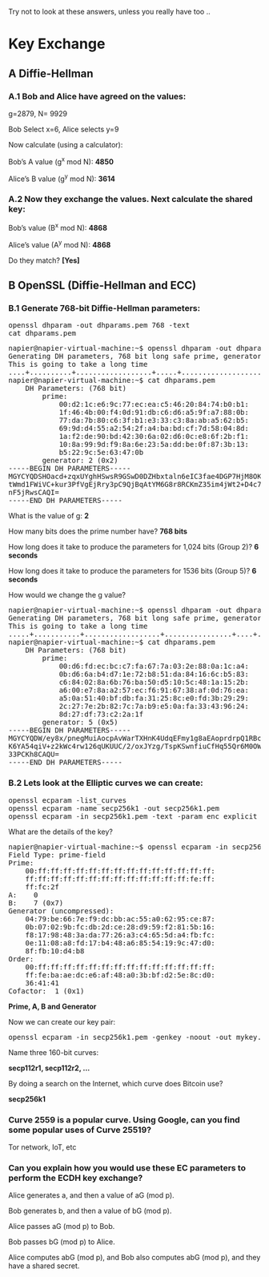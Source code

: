 
Try not to look at these answers, unless you really have too ..

# Key Exchange

## A	Diffie-Hellman

### A.1	Bob and Alice have agreed on the values:

g=2879, N= 9929

Bob Select x=6, Alice selects y=9

Now calculate (using a calculator): 

Bob’s A value (g<sup>x</sup> mod N):	**4850**
	
Alice’s B value (g<sup>y</sup> mod N): **3614**

### A.2	Now they exchange the values. Next calculate the shared key:


Bob’s value (B<sup>x</sup> mod N):	 **4868**
	
Alice’s value (A<sup>y</sup> mod N): **4868**

Do they match? **[Yes]** 


## B	OpenSSL (Diffie-Hellman and ECC)

### B.1	Generate 768-bit Diffie-Hellman parameters:
<pre>
openssl dhparam -out dhparams.pem 768 -text
cat dhparams.pem	
</pre>

<pre>
napier@napier-virtual-machine:~$ openssl dhparam -out dhparams.pem 768 -text
Generating DH parameters, 768 bit long safe prime, generator 2
This is going to take a long time
....+..........+..................+.....+...............................+.......................................+...............................................+..+.....................+.............+.........................+.............................................................................................................................................................+..............................+.............................................................+............................+..+.......+..................................................+.................+....++*++*++*++*
napier@napier-virtual-machine:~$ cat dhparams.pem 
    DH Parameters: (768 bit)
        prime:
            00:d2:1c:e6:9c:77:ec:ea:c5:46:20:84:74:b0:b1:
            1f:46:4b:00:f4:0d:91:db:c6:d6:a5:9f:a7:88:0b:
            77:da:7b:80:c6:3f:b1:e3:33:c3:8a:ab:a5:62:b5:
            69:9d:d4:55:a2:54:2f:a4:ba:bd:cf:7d:58:04:8d:
            1a:f2:de:90:bd:42:30:6a:02:d6:0c:e8:6f:2b:f1:
            10:8a:99:9d:f9:8a:6e:23:5a:dd:be:0f:87:3b:13:
            b5:22:9c:5e:63:47:0b
        generator: 2 (0x2)
-----BEGIN DH PARAMETERS-----
MGYCYQDSHOacd+zqxUYghHSwsR9GSwD0DZHbxtaln6eIC3fae4DGP7HjM8OKq6Vi
tWmd1FWiVC+kur3PfVgEjRry3pC9QjBqAtYM6G8r8RCKmZ35im4jWt2+D4c7E7Ui
nF5jRwsCAQI=
-----END DH PARAMETERS-----
</pre>

What is the value of g: **2**

How many bits does the prime number have? **768 bits**

How long does it take to produce the parameters for 1,024 bits (Group 2)? **6 seconds**


How long does it take to produce the parameters for 1536 bits (Group 5)? **6 seconds**


How would we change the g value?

<pre>
napier@napier-virtual-machine:~$ openssl dhparam -out dhparams.pem 768 -5 -text
Generating DH parameters, 768 bit long safe prime, generator 5
This is going to take a long time
.....+...........+..................+................+....+....................+...+.........+.........+...+.................................................................+.........................................................+.++*++*++*++*
napier@napier-virtual-machine:~$ cat dhparams.pem 
    DH Parameters: (768 bit)
        prime:
            00:d6:fd:ec:bc:c7:fa:67:7a:03:2e:88:0a:1c:a4:
            0b:d6:6a:b4:d7:1e:72:b8:51:da:84:16:6c:b5:83:
            c6:84:02:8a:6b:76:ba:50:d5:10:5c:48:1a:15:2b:
            a6:00:e7:8a:a2:57:ec:f6:91:67:38:af:0d:76:ea:
            a5:0a:51:40:bf:db:fa:31:25:8c:e0:fd:3b:29:29:
            2c:27:7e:2b:82:7c:7a:b9:e5:0a:fa:33:43:96:24:
            8d:27:df:73:c2:2a:1f
        generator: 5 (0x5)
-----BEGIN DH PARAMETERS-----
MGYCYQDW/ey8x/pnegMuiAocpAvWarTXHnK4UdqEFmy1g8aEAoprdrpQ1RBcSBoV
K6YA54qiV+z2kWc4rw126qUKUUC/2/oxJYzg/TspKSwnfiuCfHq55Qr6M0OWJI0n
33PCKh8CAQU=
-----END DH PARAMETERS-----
</pre>

### B.2	Lets look at the Elliptic curves we can create:
<pre>
openssl ecparam -list_curves
openssl ecparam -name secp256k1 -out secp256k1.pem
openssl ecparam -in secp256k1.pem -text -param_enc explicit -noout
</pre>

What are the details of the key?

<pre>
napier@napier-virtual-machine:~$ openssl ecparam -in secp256k1.pem -text -param_enc explicit -noout
Field Type: prime-field
Prime:
    00:ff:ff:ff:ff:ff:ff:ff:ff:ff:ff:ff:ff:ff:ff:
    ff:ff:ff:ff:ff:ff:ff:ff:ff:ff:ff:ff:ff:fe:ff:
    ff:fc:2f
A:    0
B:    7 (0x7)
Generator (uncompressed):
    04:79:be:66:7e:f9:dc:bb:ac:55:a0:62:95:ce:87:
    0b:07:02:9b:fc:db:2d:ce:28:d9:59:f2:81:5b:16:
    f8:17:98:48:3a:da:77:26:a3:c4:65:5d:a4:fb:fc:
    0e:11:08:a8:fd:17:b4:48:a6:85:54:19:9c:47:d0:
    8f:fb:10:d4:b8
Order: 
    00:ff:ff:ff:ff:ff:ff:ff:ff:ff:ff:ff:ff:ff:ff:
    ff:fe:ba:ae:dc:e6:af:48:a0:3b:bf:d2:5e:8c:d0:
    36:41:41
Cofactor:  1 (0x1)
</pre>

**Prime, A, B and Generator**

Now we can create our key pair:
<pre>
openssl ecparam -in secp256k1.pem -genkey -noout -out mykey.pem
</pre>

Name three 160-bit curves:

**secp112r1, secp112r2, ...**

By doing a search on the Internet, which curve does Bitcoin use?

**secp256k1**


### Curve 2559 is a popular curve. Using Google, can you find some popular uses of Curve 25519?
Tor network, IoT, etc

### Can you explain how you would use these EC parameters to perform the ECDH key exchange?
Alice generates a, and then a value of aG (mod p).

Bob generates b, and then a value of bG (mod p).

Alice passes aG (mod p) to Bob.

Bob passes bG (mod p) to Alice.

Alice computes abG (mod p), and Bob also computes abG (mod p), and they have a shared secret.





